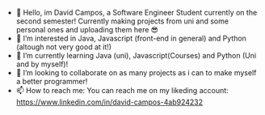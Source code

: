 - 👋 Hello, im David Campos, a Software Engineer Student currently on the second semester! Currently making projects from uni and some personal ones and uploading them here 😎
- 👀 I’m interested in Java, Javascript (front-end in general) and Python (altough not very good at it!)
- 🌱 I’m currently learning Java (uni), Javascript(Courses) and Python (Uni and by myself)!
- 💞️ I’m looking to collaborate on as many projects as i can to make myself a better programmer!
- 📫 How to reach me: You can reach me on my likeding account: https://www.linkedin.com/in/david-campos-4ab924232

<!---
DavidDccs/DavidDccs is a ✨ special ✨ repository because its `README.md` (this file) appears on your GitHub profile.
You can click the Preview link to take a look at your changes.
--->
